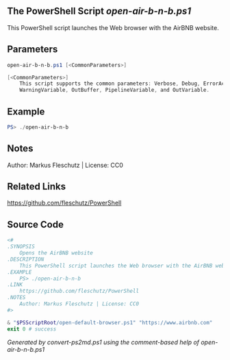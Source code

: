 ## The PowerShell Script *open-air-b-n-b.ps1*

This PowerShell script launches the Web browser with the AirBNB website.

## Parameters
```powershell
open-air-b-n-b.ps1 [<CommonParameters>]

[<CommonParameters>]
    This script supports the common parameters: Verbose, Debug, ErrorAction, ErrorVariable, WarningAction, 
    WarningVariable, OutBuffer, PipelineVariable, and OutVariable.
```

## Example
```powershell
PS> ./open-air-b-n-b

```

## Notes
Author: Markus Fleschutz | License: CC0

## Related Links
https://github.com/fleschutz/PowerShell

## Source Code
```powershell
<#
.SYNOPSIS
	Opens the AirBNB website
.DESCRIPTION
	This PowerShell script launches the Web browser with the AirBNB website.
.EXAMPLE
	PS> ./open-air-b-n-b
.LINK
	https://github.com/fleschutz/PowerShell
.NOTES
	Author: Markus Fleschutz | License: CC0
#>

& "$PSScriptRoot/open-default-browser.ps1" "https://www.airbnb.com"
exit 0 # success
```

*Generated by convert-ps2md.ps1 using the comment-based help of open-air-b-n-b.ps1*
